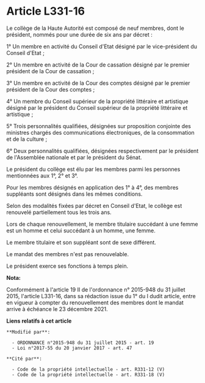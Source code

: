 # Article L331-16

Le collège de la Haute Autorité est composé de neuf membres, dont le président, nommés pour une durée de six ans par
décret : 

1° Un membre en activité du Conseil d'Etat désigné par le vice-président du Conseil d'Etat ; 

2° Un membre en activité de la Cour de cassation désigné par le premier président de la Cour de cassation ; 

3° Un membre en activité de la Cour des comptes désigné par le premier président de la Cour des comptes ; 

4° Un membre du Conseil supérieur de la propriété littéraire et artistique désigné par le président du Conseil supérieur de
la propriété littéraire et artistique ; 

5° Trois personnalités qualifiées, désignées sur proposition conjointe des ministres chargés des communications
électroniques, de la consommation et de la culture ; 

6° Deux personnalités qualifiées, désignées respectivement par le président de l'Assemblée nationale et par le président du
Sénat. 

Le président du collège est élu par les membres parmi les personnes mentionnées aux 1°, 2° et 3°. 

Pour les membres désignés en application des 1° à 4°, des membres suppléants sont désignés dans les mêmes conditions.

Selon des modalités fixées par décret en Conseil d'Etat, le collège est renouvelé partiellement tous les trois ans. 

Lors de chaque renouvellement, le membre titulaire succédant à une femme est un homme et celui succédant à un homme, une
femme.

Le membre titulaire et son suppléant sont de sexe différent. 

Le mandat des membres n'est pas renouvelable.

Le président exerce ses fonctions à temps plein.

**Nota:**

Conformément à l'article 19 II de l'ordonnance n° 2015-948 du 31 juillet 2015, l'article L331-16, dans sa rédaction issue du
1° du I dudit article, entre en vigueur à compter du renouvellement des membres dont le mandat arrive à échéance le 23
décembre 2021.

**Liens relatifs à cet article**

	**Modifié par**:

	  - ORDONNANCE n°2015-948 du 31 juillet 2015 - art. 19
	  - Loi n°2017-55 du 20 janvier 2017 - art. 47

	**Cité par**:

	  - Code de la propriété intellectuelle - art. R331-12 (V)
	  - Code de la propriété intellectuelle - art. R331-18 (V)
